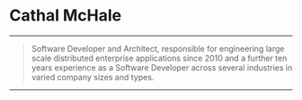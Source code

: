 # Cathal McHale

----

> Software Developer and Architect, responsible for engineering large scale distributed enterprise applications since 2010 and a further ten years experience as a Software Developer across several industries in varied company sizes and types.

----
